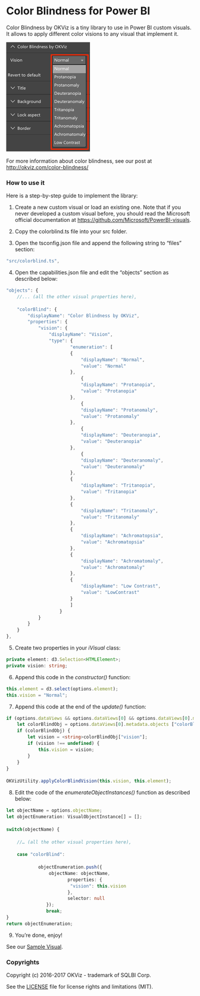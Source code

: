 # Color Blindness for Power BI

Color Blindness by OKViz is a tiny library to use in Power BI custom visuals.
It allows to apply different color visions to any visual that implement it.

![alt tag](color-blindness.png)

For more information about color blindness, see our post at http://okviz.com/color-blindness/


### How to use it

Here is a step-by-step guide to implement the library:

1.	Create a new custom visual or load an existing one.
Note that if you never developed a custom visual before, you should read the Microsoft official documentation at https://github.com/Microsoft/PowerBI-visuals.

2.	Copy the colorblind.ts file into your src folder. 

3.	Open the tsconfig.json file and append the following string to “files” section:

```typescript
"src/colorblind.ts",
```

4.	Open the capabilities.json file and edit the “objects” section as described below:

```typescript
"objects": {
    //... (all the other visual properties here),
    
    "colorBlind": {
        "displayName": "Color Blindness by OKViz",
        "properties": {
            "vision": {
                "displayName": "Vision",
                "type": {
                        "enumeration": [
                        {
                            "displayName": "Normal",
                            "value": "Normal"
                        },
                            {
                            "displayName": "Protanopia",
                            "value": "Protanopia"
                        },
                            {
                            "displayName": "Protanomaly",
                            "value": "Protanomaly"
                        },
                            {
                            "displayName": "Deuteranopia",
                            "value": "Deuteranopia"
                        },
                            {
                            "displayName": "Deuteranomaly",
                            "value": "Deuteranomaly"
                        },
                        {
                            "displayName": "Tritanopia",
                            "value": "Tritanopia"
                        },
                        {
                            "displayName": "Tritanomaly",
                            "value": "Tritanomaly"
                        },
                        {
                            "displayName": "Achromatopsia",
                            "value": "Achromatopsia"
                        },
                        {
                            "displayName": "Achromatomaly",
                            "value": "Achromatomaly"
                        },
                        {
                            "displayName": "Low Contrast",
                            "value": "LowContrast"
                        }
                        ]
                    }
            }
        }
    }
},
```

5.	Create two properties in your *iVisual* class:

```typescript
private element: d3.Selection<HTMLElement>;
private vision: string;
```

6.	Append this code in the *constructor()* function:

```typescript
this.element = d3.select(options.element);
this.vision = "Normal";
```

7.	Append this code at the end of the *update()* function:

```typescript
if (options.dataViews && options.dataViews[0] && options.dataViews[0].metadata && options.dataViews[0].metadata.objects) {
    let colorBlindObj = options.dataViews[0].metadata.objects ["colorBlind"];
    if (colorBlindObj) {
        let vision = <string>colorBlindObj["vision"];
        if (vision !== undefined) {
            this.vision = vision;
        }
    }
}

OKVizUtility.applyColorBlindVision(this.vision, this.element);
```

8.	Edit the code of the *enumerateObjectInstances()* function as described below:

```typescript
let objectName = options.objectName;
let objectEnumeration: VisualObjectInstance[] = [];

switch(objectName) {

	//… (all the other visual properties here),

	case "colorBlind":
                    
       		objectEnumeration.push({
               	objectName: objectName,
                       properties: {
                       	"vision": this.vision
                       },
                       selector: null
               });
               break;
}
return objectEnumeration;
```

9.	You’re done, enjoy!


See our [Sample Visual](src/visual.ts).


### Copyrights

Copyright (c) 2016-2017 OKViz - trademark of SQLBI Corp.

See the [LICENSE](/LICENSE) file for license rights and limitations (MIT).